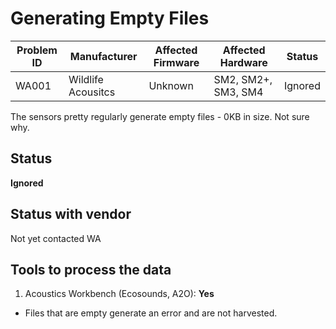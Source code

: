 # Generating Empty Files

|Problem ID | Manufacturer      | Affected Firmware | Affected Hardware | Status              |
|-----------|-------------------|------------------|---------------------|-------------------|
|WA001         |Wildlife Acousitcs |    Unknown     |SM2, SM2+, SM3, SM4    |   Ignored     |

The sensors pretty regularly generate empty files - 0KB in size. Not sure why.

## Status

**Ignored**

## Status with vendor

Not yet contacted WA

## Tools to process the data

1. Acoustics Workbench (Ecosounds, A2O): **Yes**
- Files that are empty generate an error and are not 
harvested.
